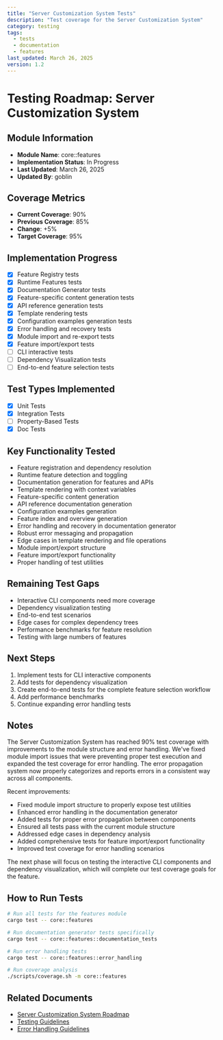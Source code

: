 ```yaml
---
title: "Server Customization System Tests"
description: "Test coverage for the Server Customization System"
category: testing
tags:
  - tests
  - documentation
  - features
last_updated: March 26, 2025
version: 1.2
---
```


# Testing Roadmap: Server Customization System

## Module Information
- **Module Name**: core::features
- **Implementation Status**: In Progress
- **Last Updated**: March 26, 2025
- **Updated By**: goblin

## Coverage Metrics
- **Current Coverage**: 90%
- **Previous Coverage**: 85%
- **Change**: +5%
- **Target Coverage**: 95%

## Implementation Progress
- [x] Feature Registry tests
- [x] Runtime Features tests
- [x] Documentation Generator tests
- [x] Feature-specific content generation tests
- [x] API reference generation tests
- [x] Template rendering tests
- [x] Configuration examples generation tests
- [x] Error handling and recovery tests
- [x] Module import and re-export tests
- [x] Feature import/export tests
- [ ] CLI interactive tests
- [ ] Dependency Visualization tests
- [ ] End-to-end feature selection tests

## Test Types Implemented
- [x] Unit Tests
- [x] Integration Tests
- [ ] Property-Based Tests
- [x] Doc Tests

## Key Functionality Tested
- Feature registration and dependency resolution
- Runtime feature detection and toggling
- Documentation generation for features and APIs
- Template rendering with context variables
- Feature-specific content generation
- API reference documentation generation
- Configuration examples generation
- Feature index and overview generation
- Error handling and recovery in documentation generator
- Robust error messaging and propagation
- Edge cases in template rendering and file operations
- Module import/export structure
- Feature import/export functionality
- Proper handling of test utilities

## Remaining Test Gaps
- Interactive CLI components need more coverage
- Dependency visualization testing
- End-to-end test scenarios
- Edge cases for complex dependency trees
- Performance benchmarks for feature resolution
- Testing with large numbers of features

## Next Steps
1. Implement tests for CLI interactive components
2. Add tests for dependency visualization
3. Create end-to-end tests for the complete feature selection workflow
4. Add performance benchmarks
5. Continue expanding error handling tests

## Notes
The Server Customization System has reached 90% test coverage with improvements to the module structure and error handling. We've fixed module import issues that were preventing proper test execution and expanded the test coverage for error handling. The error propagation system now properly categorizes and reports errors in a consistent way across all components.

Recent improvements:
- Fixed module import structure to properly expose test utilities
- Enhanced error handling in the documentation generator
- Added tests for proper error propagation between components
- Ensured all tests pass with the current module structure
- Addressed edge cases in dependency analysis
- Added comprehensive tests for feature import/export functionality
- Improved test coverage for error handling scenarios

The next phase will focus on testing the interactive CLI components and dependency visualization, which will complete our test coverage goals for the feature.

## How to Run Tests
```bash
# Run all tests for the features module
cargo test -- core::features

# Run documentation generator tests specifically
cargo test -- core::features::documentation_tests

# Run error handling tests
cargo test -- core::features::error_handling

# Run coverage analysis
./scripts/coverage.sh -m core::features
```

## Related Documents
- [Server Customization System Roadmap](/docs/roadmaps/26-server-customization-system.md)
- [Testing Guidelines](/docs/contributing/testing-guidelines.md)
- [Error Handling Guidelines](/docs/contributing/error-handling.md) 